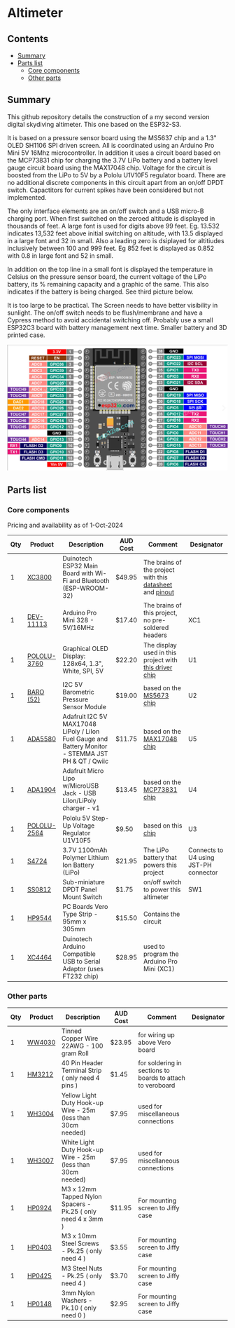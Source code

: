 # Altimeter

## Contents

- [Summary](#summary)
- [Parts list](#parts-list)
  - [Core components](#core-components)
  - [Other parts](#other-parts)
  

## Summary
This github repository details the construction of a my second version digital skydiving altimeter. This one based on the ESP32-S3.

It is based on a pressure sensor board using the MS5637 chip and a 1.3" OLED SH1106 SPI driven screen. All is coordinated using an Arduino Pro Mini 5V 16Mhz microcontroller.  In addition it uses a circuit board based on the MCP73831 chip for charging the 3.7V LiPo battery and a battery level gauge circuit board using the MAX17048 chip. Voltage for the circuit is boosted from the LiPo to 5V by a Pololu U1V10F5 regulator board. There are no additional discrete components in this circuit apart from an on/off DPDT switch. Capactitors for current spikes have been considered but not implemented. 

The only interface elements are an on/off switch and a USB micro-B charging port. When first switched on the zeroed altitude is displayed in thousands of feet. A large font is used for digits above 99 feet. Eg. 13.532 indicates 13,532 feet above initial switching on altitude, with 13.5 displayed in a large font and 32 in small. Also a leading zero is dsiplayed for altitiudes inclusively between 100 and 999 feet. Eg 852 feet is displayed as 0.852 with 0.8 in large font and  52 in small.

In addition on the top line in a small font is displayed the temperature in Celsius on the pressure sensor board, the current voltage of the LiPo battery, its % remaining capacity and a graphic of the same. This also indicates if the battery is being charged. See third picture below.

It is too large to be practical. The Screen needs to have better visibility in sunlight. The on/off switch needs to be flush/membrane and have a Cypress method to avoid accidental switching off. Probably use a small ESP32C3 board with battery management next time. Smaller battery and 3D printed case. 


![ESP32_board_pinout](Images/image_ESP32_board_pinout.png)




## Parts list
  
### Core components
Pricing and availability as of 1-Oct-2024

| Qty | Product | Description | AUD Cost | Comment | Designator |
| --- | --- | --- | --- | --- | --- |
| 1 | [XC3800](https://jaycar.com.au/p/XC3800) | Duinotech ESP32 Main Board with Wi-Fi and Bluetooth (ESP-WROOM-32)| $49.95 | The brains of the project with this [datasheet](Extra/XC3800_datasheetMain_87084.pdf) and  [pinout](Images/image_ESP32_board_pinout.png)|  |
| 1 | [DEV-11113](https://core-electronics.com.au/arduino-pro-mini-328-5v-16mhz.html) | Arduino Pro Mini 328 - 5V/16MHz | $17.40 | The brains of this project, no pre-soldered headers  | XC1 |
| 1 | [POLOLU-3760](https://core-electronics.com.au/graphical-oled-display-128x64-1-3-white-spi.html) | Graphical OLED Display: 128x64, 1.3", White, SPI, 5V  | $22.20 | The display used in this project with [this driver chip](Extra/SH1106.pdf) | U1 |
| 1 | [BARO (52)](https://www.freetronics.com.au/products/barometric-pressure-sensor-module) | I2C 5V Barometric Pressure Sensor Module | $19.00 | based on the [MS5673 chip](Extra/ENG_DS_MS5637-02BA03_B5.pdf) | U2 |
| 1 | [ADA5580](https://core-electronics.com.au/adafruit-max17048-lipoly-liion-fuel-gauge-and-battery-monitor-stemma-jst-ph-qt-qwiic.html) | Adafruit I2C 5V MAX17048 LiPoly / LiIon Fuel Gauge and Battery Monitor - STEMMA JST PH & QT / Qwiic | $11.75 | based on the [MAX17048 chip](Extra/MAX17048-MAX17049.pdf) | U5 |
| 1 | [ADA1904](https://core-electronics.com.au/adafruit-micro-lipo-w-microusb-jack-usb-liion-lipoly-charger-v1.html) | Adafruit Micro Lipo w/MicroUSB Jack - USB LiIon/LiPoly charger - v1 | $13.45 | based on the [MCP73831 chip](Extra/MCP73831.pdf) | U4 |
| 1 | [POLOLU-2564](https://core-electronics.com.au/pololu-5v-step-up-voltage-regulator-u1v10f5.html) | Pololu 5V Step-Up Voltage Regulator U1V10F5 | $9.50 | based on this [chip](Extra/tps61200_193680627bc.pdf) | U3 |
| 1 | [S4724](https://www.altronics.com.au/p/s4724-3.7v-1100mah-polymer-lithium-ion-battery-lipo/) | 3.7V 1100mAh Polymer Lithium Ion Battery (LiPo) | $21.95 | The LiPo battery that powers this project | Connects to U4 using JST-PH connector |
| 1 | [SS0812](https://jaycar.com.au/p/SS0812) | Sub-miniature DPDT Panel Mount Switch | $1.75 | on/off switch to power this altimeter | SW1 |
| 1 | [HP9544](https://jaycar.com.au/p/HP9544) | PC Boards Vero Type Strip - 95mm x 305mm | $15.50 | Contains the circuit | |
| 1 | [XC4464](https://jaycar.com.au/p/XC4464) | Duinotech Arduino Compatible USB to Serial Adaptor (uses FT232 chip) | $28.95 | used to program the Arduino Pro Mini (XC1) ||

### Other parts

| Qty | Product | Description | AUD Cost | Comment | Designator |
| --- | --- | --- | --- | --- | --- |
|1| [WW4030](https://jaycar.com.au/p/WW4030) | Tinned Copper Wire 22AWG - 100 gram Roll | $23.95 | for wiring up above Vero board | |
|1 | [HM3212](https://jaycar.com.au/p/HM3212) | 40 Pin Header Terminal Strip ( only need 4 pins ) | $1.45 | for soldering in sections to boards to attach to veroboard | |
|1 | [WH3004](https://jaycar.com.au/p/WH3004) | Yellow Light Duty Hook-up Wire - 25m (less than 30cm needed) | $7.95 | used for miscellaneous connections | |
|1 | [WH3007](https://jaycar.com.au/p/WH3007) | White Light Duty Hook-up Wire - 25m (less than 30cm needed) | $7.95 | used for miscellaneous connections | |
|1 | [HP0924](https://jaycar.com.au/p/HP0924) | M3 x 12mm Tapped Nylon Spacers - Pk.25 ( only need 4 x 3mm )| $11.95 | For mounting screen to Jiffy case | |
|1 | [HP0403](https://jaycar.com.au/p/HP0403) | M3 x 10mm Steel Screws - Pk.25 ( only need 4 )| $3.55 | For mounting screen to Jiffy case | |
|1 | [HP0425](https://jaycar.com.au/p/HP0425) | M3 Steel Nuts - Pk.25 ( only need 4 )| $3.70 | For mounting screen to Jiffy case | |
|1 | [HP0148](https://jaycar.com.au/p/HP0148) | 3mm Nylon Washers - Pk.10 ( only need 0 )| $2.95 | For mounting screen to Jiffy case | |